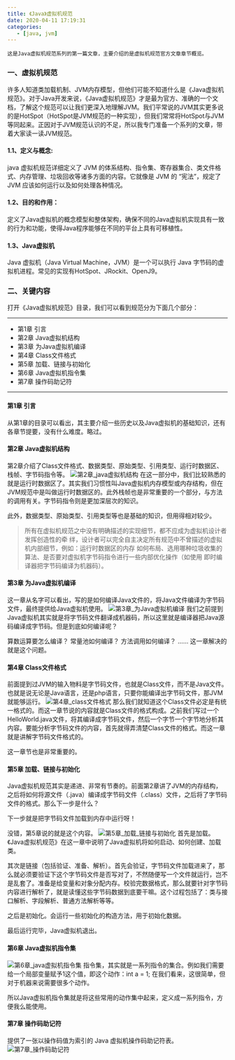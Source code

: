 ```yaml
---
title: 《Java》虚拟机规范
date: 2020-04-11 17:19:31
categories: 
   - [java, jvm]
---
```


	这是Java虚拟机规范系列的第一篇文章，主要介绍的是虚拟机规范官方文章章节概览。

### 一、虚拟机规范
许多人知道类加载机制、JVM内存模型，但他们可能不知道什么是《Java虚拟机规范》。对于Java开发来说，《Java虚拟机规范》才是最为官方、准确的一个文档，了解这个规范可以让我们更深入地理解JVM。我们平常说的JVM其实更多说的是HotSpot（HotSpot是JVM规范的一种实现），但我们常常将HotSpot与JVM等同起来。正因对于JVM规范认识的不足，所以我专门准备一个系列的文章，带着大家读一读JVM规范。

#### 1.1、定义与概念:
java 虚拟机规范详细定义了 JVM 的体系结构、指令集、寄存器集合、类文件格式、内存管理、垃圾回收等诸多方面的内容。它就像是 JVM 的 “宪法”，规定了 JVM 应该如何运行以及如何处理各种情况。

<!-- more -->

#### 1.2、目的和作用：
定义了Java虚拟机的概念模型和整体架构，确保不同的Java虚拟机实现具有一致的行为和功能，使得Java程序能够在不同的平台上具有可移植性。

#### 1.3、Java虚拟机
Java 虚拟机（Java Virtual Machine，JVM）是一个可以执行 Java 字节码的虚拟机进程。常见的实现有HotSpot、JRockit、OpenJ9。

### 二、关键内容
打开《Java虚拟机规范》目录，我们可以看到规范分为下面几个部分：

---
- 第1章 引言
- 第2章 Java虚拟机结构
- 第3章 为Java虚拟机编译
- 第4章 Class文件格式
- 第5章 加载、链接与初始化
- 第6章 Java虚拟机指令集
- 第7章 操作码助记符

---

#### 第1章 引言

从第1章的目录可以看出，其主要介绍一些历史以及Java虚拟机的基础知识，还有各章节提要，没有什么难度。略过。

#### 第2章 Java虚拟机结构
第2章介绍了Class文件格式、数据类型、原始类型、引用类型、运行时数据区、栈帧、字节码指令等。
![第2章_java虚拟机结构](2020-04-11-java-虚拟机规范/第2章_java虚拟机结构.png)
在这一部分中，我们比较熟悉的就是运行时数据区了。其实我们习惯性叫Java虚拟机内存模型或内存结构，但在JVM规范中是叫做运行时数据区的。此外栈帧也是非常重要的一个部分，与方法的调用有关。字节码指令则是更加深层次的知识。

此外，数据类型、原始类型、引用类型等也是基础的知识，但用得相对较少。
> 所有在虚拟机规范之中没有明确描述的实现细节，都不应成为虚拟机设计者发挥创造性的牵
绊，设计者可以完全自主决定所有规范中不曾描述的虚拟机内部细节，例如：运行时数据区的内存
如何布局、选用哪种垃圾收集的算法、是否要对虚拟机字节码指令进行一些内部优化操作（如使用
即时编译器把字节码编译为机器码）。

#### 第3章 为Java虚拟机编译
这一章从名字可以看出，写的是如何编译Java文件的，将Java文件编译为字节码文件，最终提供给Java虚拟机使用。
![第3章_为Java虚拟机编译](2020-04-11-java-虚拟机规范/第3章_为Java虚拟机编译.png)
我们之前提到Java虚拟机其实就是将字节码文件翻译成机器码，所以这里就是编译器把Java源码编译成字节码。但是到底如何编译呢？

算数运算要怎么编译？
常量池如何编译？
方法调用如何编译？
……
这一章解决的就是这个问题。

#### 第4章 Class文件格式
前面提到过JVM的输入物料是字节码文件，也就是Class文件，而不是Java文件。也就是说无论是Java语言，还是php语言，只要你能编译出字节码文件，那JVM就能够运行。
![第4章_class文件格式](2020-04-11-java-虚拟机规范/第4章_class文件格式.png)
那么我们就知道这个Class文件必定是有统一格式的。而这一章节说的内容就是Class文件的格式构成。之前我们写过一个HelloWorld.java文件，将其编译成字节码文件，然后一个字节一个字节地分析其内容。要能分析字节码文件的内容，首先就得弄清楚Class文件的格式。而这一章就是讲解字节码文件格式的。

这一章节也是非常重要的。

#### 第5章 加载、链接与初始化
Java虚拟机规范其实是递进、非常有节奏的。前面第2章讲了JVM的内存结构，之后将如何将源文件（.java）编译成字节码文件（.class）文件，之后将了字节码文件的格式。那么下一步是什么？

下一步就是把字节码文件加载到内存中运行呀！

没错，第5章说的就是这个内容。
![第5章_加载_链接与初始化](2020-04-11-java-虚拟机规范/第5章_加载_链接与初始化.png)
首先是加载。《Java虚拟机规范》在这一章中说明了Java虚拟机将如何启动、如何创建、加载类。

其次是链接（包括验证、准备、解析）。首先会验证，字节码文件加载进来了，那么就必须要验证下这个字节码文件是否写对了，不然随便写一个文件就运行，岂不是乱套了。准备是给变量和对象分配内存。校验完数据格式，那么就要针对字节码内容进行解析了，就是读懂这些字节码数据到底要干嘛。这个过程包括了：类与接口解析、字段解析、普通方法解析等等。

之后是初始化。会运行一些初始化的构造方法，用于初始化数据。

最后运行完毕，Java虚拟机退出。

#### 第6章 Java虚拟机指令集
![第6章_java虚拟机指令集](2020-04-11-java-虚拟机规范/第6章_java虚拟机指令集.png)
指令集，其实就是一系列指令的集合。例如我们需要给一个局部变量赋予1这个值，即这个动作：int a = 1; 在我们看来，这很简单，但对于机器来说需要很多个动作。

所以Java虚拟机指令集就是将这些常用的动作集中起来，定义成一系列指令，方便我么能使用。


#### 第7章 操作码助记符
提供了一张以操作码值为索引的 Java 虚拟机操作码助记符表。
![第7章_操作码助记符](2020-04-11-java-虚拟机规范/第7章_操作码助记符.png)